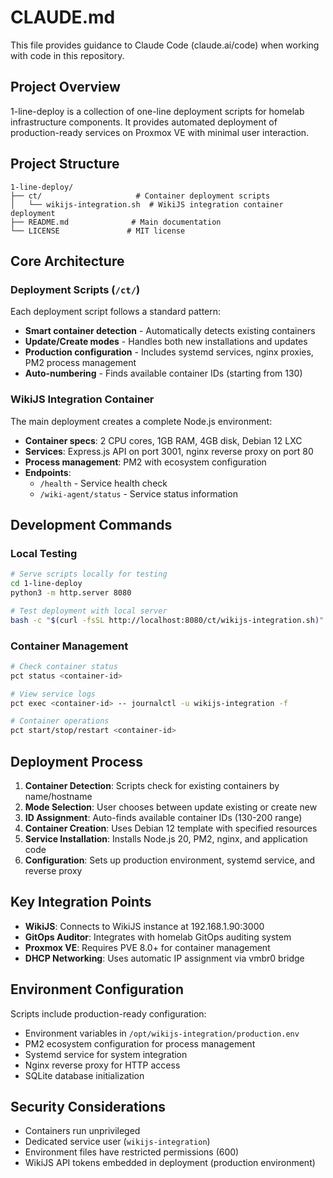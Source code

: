 # CLAUDE.md

This file provides guidance to Claude Code (claude.ai/code) when working with code in this repository.

## Project Overview

1-line-deploy is a collection of one-line deployment scripts for homelab infrastructure components. It provides automated deployment of production-ready services on Proxmox VE with minimal user interaction.

## Project Structure

```
1-line-deploy/
├── ct/                     # Container deployment scripts
│   └── wikijs-integration.sh  # WikiJS integration container deployment
├── README.md              # Main documentation
└── LICENSE               # MIT license
```

## Core Architecture

### Deployment Scripts (`/ct/`)

Each deployment script follows a standard pattern:
- **Smart container detection** - Automatically detects existing containers
- **Update/Create modes** - Handles both new installations and updates
- **Production configuration** - Includes systemd services, nginx proxies, PM2 process management
- **Auto-numbering** - Finds available container IDs (starting from 130)

### WikiJS Integration Container

The main deployment creates a complete Node.js environment:
- **Container specs**: 2 CPU cores, 1GB RAM, 4GB disk, Debian 12 LXC
- **Services**: Express.js API on port 3001, nginx reverse proxy on port 80
- **Process management**: PM2 with ecosystem configuration
- **Endpoints**: 
  - `/health` - Service health check
  - `/wiki-agent/status` - Service status information

## Development Commands

### Local Testing
```bash
# Serve scripts locally for testing
cd 1-line-deploy
python3 -m http.server 8080

# Test deployment with local server
bash -c "$(curl -fsSL http://localhost:8080/ct/wikijs-integration.sh)"
```

### Container Management
```bash
# Check container status
pct status <container-id>

# View service logs
pct exec <container-id> -- journalctl -u wikijs-integration -f

# Container operations
pct start/stop/restart <container-id>
```

## Deployment Process

1. **Container Detection**: Scripts check for existing containers by name/hostname
2. **Mode Selection**: User chooses between update existing or create new
3. **ID Assignment**: Auto-finds available container IDs (130-200 range)
4. **Container Creation**: Uses Debian 12 template with specified resources
5. **Service Installation**: Installs Node.js 20, PM2, nginx, and application code
6. **Configuration**: Sets up production environment, systemd service, and reverse proxy

## Key Integration Points

- **WikiJS**: Connects to WikiJS instance at 192.168.1.90:3000
- **GitOps Auditor**: Integrates with homelab GitOps auditing system
- **Proxmox VE**: Requires PVE 8.0+ for container management
- **DHCP Networking**: Uses automatic IP assignment via vmbr0 bridge

## Environment Configuration

Scripts include production-ready configuration:
- Environment variables in `/opt/wikijs-integration/production.env`
- PM2 ecosystem configuration for process management
- Systemd service for system integration
- Nginx reverse proxy for HTTP access
- SQLite database initialization

## Security Considerations

- Containers run unprivileged
- Dedicated service user (`wikijs-integration`)
- Environment files have restricted permissions (600)
- WikiJS API tokens embedded in deployment (production environment)